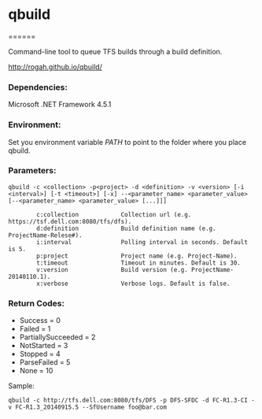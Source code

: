 # qbuild
======

Command-line tool to queue TFS builds through a build definition.

http://rogah.github.io/qbuild/

### Dependencies:
Microsoft .NET Framework 4.5.1

### Environment:
Set you environment variable *PATH* to point to the folder where you place qbuild.

### Parameters:
```Batchfile
qbuild -c <collection> -p<project> -d <definition> -v <version> [-i <interval>] [-t <timeout>] [-x] --<parameter_name> <parameter_value> [--<parameter_name> <parameter_value> [...]]]

        c:collection            Collection url (e.g. https://tsf.dell.com:8080/tfs/dfs).
        d:definition            Build definition name (e.g. ProjectName-Relese#).
        i:interval              Polling interval in seconds. Default is 5.
        p:project               Project name (e.g. Project-Name).
        t:timeout               Timeout in minutes. Default is 30.
        v:version               Build version (e.g. ProjectName-20140110.1).
        x:verbose               Verbose logs. Default is false.
```

### Return Codes:
* Success = 0
* Failed = 1
* PartiallySucceeded = 2
* NotStarted = 3
* Stopped = 4
* ParseFailed = 5
* None = 10

Sample:
```Batchfile
qbuild -c http://tfs.dell.com:8080/tfs/DFS -p DFS-SFDC -d FC-R1.3-CI -v FC-R1.3_20140915.5 --SfUsername foo@bar.com
```

